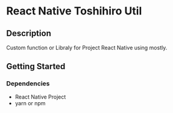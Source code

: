 # React Native Toshihiro Util

## Description
Custom function or Libraly for Project React Native using mostly.
## Getting Started
### Dependencies
* React Native Project
* yarn or npm
